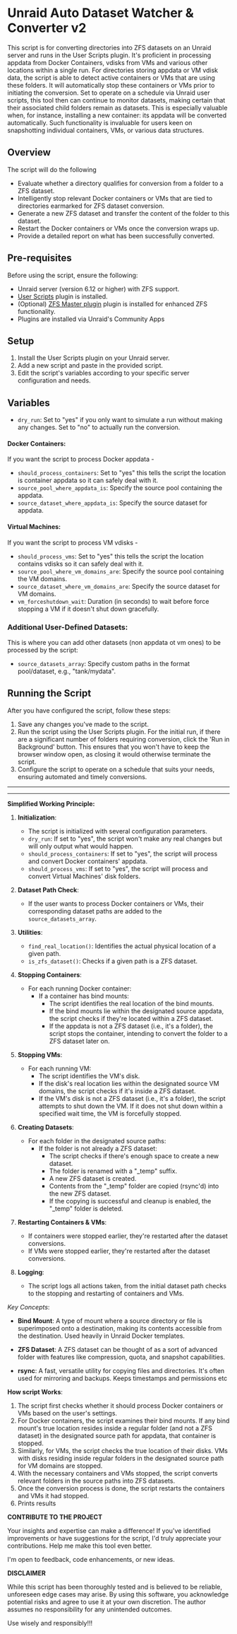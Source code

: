 # Unraid Auto Dataset Watcher & Converter v2


This script is  for  converting directories into ZFS datasets on an Unraid server and runs in the User Scripts plugin.
It's proficient in processing appdata from Docker Containers, vdisks from VMs and various other locations within a single run. For directories storing appdata or VM vdisk data, the script is able to detect active containers or VMs that are using these folders. It will automatically stop these containers or VMs prior to initiating the conversion.
Set to operate on a schedule via Unraid user scripts, this tool then can continue to monitor datasets, making certain that their associated child folders remain as datasets. This is especially valuable when, for instance, installing a new container: its appdata will be converted automatically. Such functionality is invaluable for users keen on snapshotting individual containers, VMs, or various data structures.

## Overview

The script will do the following

-   Evaluate whether a directory qualifies for conversion from a folder to a ZFS dataset.
-   Intelligently stop relevant Docker containers or VMs that are tied to directories earmarked for ZFS dataset conversion.
-   Generate a new ZFS dataset and transfer the content of the folder to this dataset.
-   Restart the Docker containers or VMs once the conversion wraps up.
-   Provide a detailed report on what has been successfully converted.

## Pre-requisites

Before using the script, ensure the following:

-   Unraid server (version 6.12 or higher) with ZFS support.
-   [User Scripts](https://forums.unraid.net/topic/48286-plugin-user-scripts/) plugin is installed.
-   (Optional) [ZFS Master plugin](https://forums.unraid.net/topic/122261-plugin-zfs-master/) plugin is installed for enhanced ZFS functionality.
-   Plugins are installed via Unraid's Community Apps

## Setup

1.  Install the User Scripts plugin on your Unraid server.
2.  Add a new script and paste in the provided script.
3.  Edit the script's variables according to your specific server configuration and needs.

## Variables

- `dry_run`: Set to "yes" if you only want to simulate a run without making any changes. Set to "no" to actually run the conversion.

#### Docker Containers:

If you want the script to process Docker appdata -

- `should_process_containers`: Set to "yes" this tells the script the location is container appdata so it can safely deal with it.
- `source_pool_where_appdata_is`: Specify the source pool containing the appdata.
- `source_dataset_where_appdata_is`: Specify the source dataset for appdata.

#### Virtual Machines:

If you want the script to process VM vdisks -

- `should_process_vms`: Set to "yes" this tells the script the location  contains vdisks  so it can safely deal with it.
- `source_pool_where_vm_domains_are`: Specify the source pool containing the VM domains.
- `source_dataset_where_vm_domains_are`: Specify the source dataset for VM domains.
- `vm_forceshutdown_wait`: Duration (in seconds) to wait before force stopping a VM if it doesn't shut down gracefully.

### Additional User-Defined Datasets:

This is where you can add other datasets (non appdata ot vm ones)  to be processed by the script:

- `source_datasets_array`: Specify custom paths in the format pool/dataset, e.g., "tank/mydata".


## Running the Script

After you have configured the script, follow these steps:

1.  Save any changes you've made to the script.
2.  Run the script using the User Scripts plugin. For the initial run, if there are a significant number of folders requiring conversion, click  the 'Run in Background' button. This ensures that you won't have to keep the browser window open, as closing it would otherwise terminate the script.
3.  Configure the script to operate on a schedule that suits your needs, ensuring automated and timely conversions.

------------------------------------------------------------------
------------------------------------------------------------------

**Simplified Working Principle:**

1.  **Initialization**:
    
    -   The script is initialized with several configuration parameters.
    -   `dry_run`: If set to "yes", the script won't make any real changes but will only output what would happen.
    -   `should_process_containers`: If set to "yes", the script will process and convert Docker containers' appdata.
    -   `should_process_vms`: If set to "yes", the script will process and convert Virtual Machines' disk folders.
2.  **Dataset Path Check**:
    
    -   If the user wants to process Docker containers or VMs, their corresponding dataset paths are added to the `source_datasets_array`.
3.  **Utilities**:
    
    -   `find_real_location()`: Identifies the actual physical location of a given path.
    -   `is_zfs_dataset()`: Checks if a given path is a ZFS dataset.
4.  **Stopping Containers**:
    
    -   For each running Docker container:
        -   If a container has bind mounts:
            -   The script identifies the real location of the bind mounts.
            -   If the bind mounts lie within the designated source appdata, the script checks if they're located within a ZFS dataset.
            -   If the appdata is not a ZFS dataset (i.e., it's a folder), the script stops the container, intending to convert the folder to a ZFS dataset later on.
5.  **Stopping VMs**:
    
    -   For each running VM:
        -   The script identifies the VM's disk.
        -   If the disk's real location lies within the designated source VM domains, the script checks if it's inside a ZFS dataset.
        -   If the VM's disk is not a ZFS dataset (i.e., it's a folder), the script attempts to shut down the VM. If it does not shut down within a specified wait time, the VM is forcefully stopped.
6.  **Creating Datasets**:
    
    -   For each folder in the designated source paths:
        -   If the folder is not already a ZFS dataset:
            -   The script checks if there's enough space to create a new dataset.
            -   The folder is renamed with a "_temp" suffix.
            -   A new ZFS dataset is created.
            -   Contents from the "_temp" folder are copied (rsync'd) into the new ZFS dataset.
            -   If the copying is successful and cleanup is enabled, the "_temp" folder is deleted.
7.  **Restarting Containers & VMs**:
    
    -   If containers were stopped earlier, they're restarted after the dataset conversions.
    -   If VMs were stopped earlier, they're restarted after the dataset conversions.
8.  **Logging**:
    
    -   The script logs all actions taken, from the initial dataset path checks to the stopping and restarting of containers and VMs.

_Key Concepts_:

-   **Bind Mount**: A type of mount where a source directory or file is superimposed onto a destination, making its contents accessible from the destination. Used heavily in Unraid Docker templates.
    
-   **ZFS Dataset**: A ZFS dataset can be thought of as a sort of advanced folder with features like compression, quota, and snapshot capabilities.
    
-   **rsync**: A fast, versatile utility for copying files and directories. It's often used for mirroring and backups. Keeps timestamps and permissions etc
    

**How script  Works**:

1.  The script first checks whether it should process Docker containers or VMs based on the user's settings.
2.  For Docker containers, the script examines their bind mounts. If any bind mount's true location resides inside a regular folder (and not a ZFS dataset) in the designated source path for appdata, that container is stopped.
3.  Similarly, for VMs, the script checks the true location of their disks. VMs with disks residing inside regular folders in the designated source path for VM domains are stopped.
4.  With the necessary containers and VMs stopped, the script converts relevant folders in the source paths into ZFS datasets.
5.  Once the conversion process is done, the script restarts the containers and VMs it had stopped.
6. Prints results

**CONTRIBUTE TO THE PROJECT**

Your insights and expertise can make a difference! If you've identified improvements or have suggestions for the script, I'd truly appreciate your contributions. Help me make this tool even better.

I'm open to feedback, code enhancements, or new ideas.


**DISCLAIMER**

While this script has been thoroughly tested and is believed to be reliable, unforeseen edge cases may arise. By using this software, you acknowledge potential risks and agree to use it at your own discretion. The author assumes no responsibility for any unintended outcomes.

Use wisely and responsibly!!!
